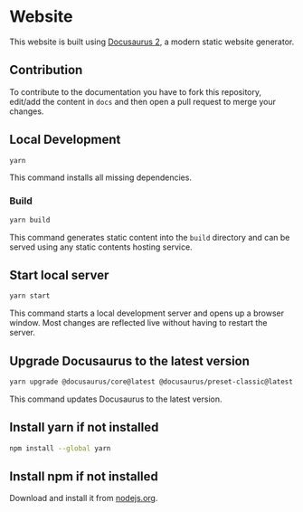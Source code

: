 # Website

This website is built using [Docusaurus 2](https://docusaurus.io/), a modern static website generator.

## Contribution

To contribute to the documentation you have to fork this repository, edit/add the content in `docs` and then open a pull request to merge your changes.

## Local Development

```bash
yarn
```

This command installs all missing dependencies.

### Build

```bash
yarn build
```

This command generates static content into the `build` directory and can be served using any static contents hosting service.

## Start local server

```bash
yarn start
```

This command starts a local development server and opens up a browser window. Most changes are reflected live without having to restart the server.


## Upgrade Docusaurus to the latest version

```bash
yarn upgrade @docusaurus/core@latest @docusaurus/preset-classic@latest
```

This command updates Docusaurus to the latest version.

## Install yarn if not installed

```bash
npm install --global yarn
```

## Install npm if not installed

Download and install it from [nodejs.org](https://nodejs.org/en).
